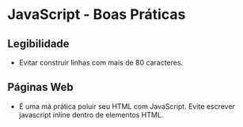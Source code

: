 # JavaScript - Boas Práticas

## Legibilidade

- Evitar construir linhas com mais de 80 caracteres.

## Páginas Web

- É uma má prática poluir seu HTML com JavaScript. Evite escrever javascript inline dentro de elementos HTML.

